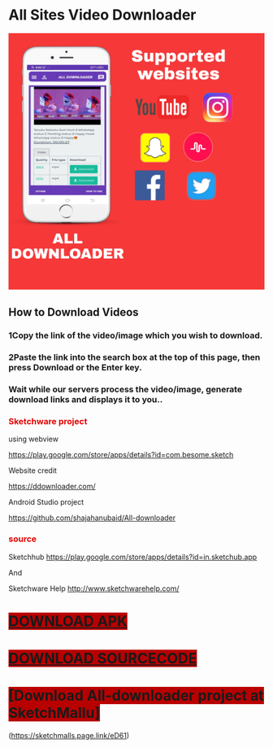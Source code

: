 # All Sites Video Downloader

![screen](https://github.com/shajahanubaid/All-downloader/blob/main/PicsArt_11-15-08.06.40.jpg)
## How to Download Videos
### 1Copy the link of the video/image which you wish to download.
### 2Paste the link into the search box at the top of this page, then press Download or the Enter key.
### Wait while our servers process the video/image, generate download links and displays it to you..

### <span style='color:#e30000;'> Sketchware project

using webview

https://play.google.com/store/apps/details?id=com.besome.sketch

Website credit

 https://ddownloader.com/

Android Studio project

https://github.com/shajahanubaid/All-downloader

</span>

### <span style='color:#e30000;'>source 

Sketchhub
https://play.google.com/store/apps/details?id=in.sketchub.app

And

Sketchware Help
http://www.sketchwarehelp.com/
</span>
# <span style='background-color:#b90000;'>[DOWNLOAD APK](https://github.com/shajahanubaid/All-downloader/raw/main/Alldownloader_signed.apk)</span>

# <span style='background-color:#b90000;'>[DOWNLOAD SOURCECODE](https://github.com/shajahanubaid/All-downloader/raw/main/alldownloader-source.zip)</span>

# <span style='background-color:#b90000;'>[Download All-downloader project at SketchMallu] 
(https://sketchmalls.page.link/eD61)</span>
